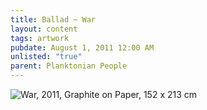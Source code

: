 ```yaml
---
title: Ballad ~ War
layout: content
tags: artwork
pubdate: August 1, 2011 12:00 AM
unlisted: "true"
parent: Planktonian People
---
```

![War, 2011, Graphite on Paper, 152 x 213 cm](https://ik.imagekit.io/mp/aam/tr:w-1000/Ali%20Akbar%20Mehta_War,%202011,%20Graphite%20on%20Paper,%20152%20x%20213%20cm.jpg)